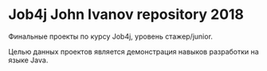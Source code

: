 # Job4j John Ivanov repository 2018

Финальные проекты по курсу Job4j, уровень стажер/junior.

Целью данных проектов является демонстрация навыков разработки на языке Java.